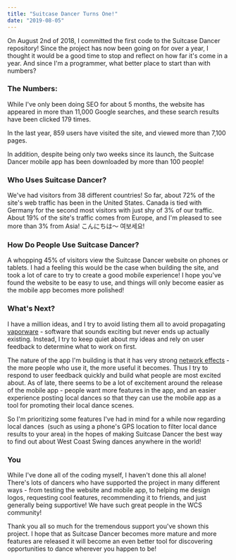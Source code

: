 ```yaml
---
title: "Suitcase Dancer Turns One!"
date: "2019-08-05"
---
```


On August 2nd of 2018, I committed the first code to the Suitcase Dancer repository! Since the project has now been going on for over a year, I thought it would be a good time to stop and reflect on how far it's come in a year. And since I'm a programmer, what better place to start than with numbers?

### The Numbers:

While I've only been doing SEO for about 5 months, the website has appeared in more than 11,000 Google searches, and these search results have been clicked 179 times.

In the last year, 859 users have visited the site, and viewed more than 7,100 pages.

In addition, despite being only two weeks since its launch, the Suitcase Dancer mobile app has been downloaded by more than 100 people!

### Who Uses Suitcase Dancer?

We've had visitors from 38 different countries! So far, about 72% of the site's web traffic has been in the United States. Canada is tied with Germany for the second most visitors with just shy of 3% of our traffic. About 19% of the site's traffic comes from Europe, and I'm pleased to see more than 3% from Asia! こんにちは〜 여보세요!

### How Do People Use Suitcase Dancer?

A whopping 45% of visitors view the Suitcase Dancer website on phones or tablets. I had a feeling this would be the case when building the site, and took a lot of care to try to create a good mobile experience! I hope you've found the website to be easy to use, and things will only become easier as the mobile app becomes more polished!

### What's Next?

I have a million ideas, and I try to avoid listing them all to avoid propagating [vaporware](https://en.wikipedia.org/wiki/Vaporware) - software that sounds exciting but never ends up actually existing. Instead, I try to keep quiet about my ideas and rely on user feedback to determine what to work on first.

The nature of the app I'm building is that it has very strong [network effects](https://en.wikipedia.org/wiki/Network_effect) - the more people who use it, the more useful it becomes. Thus I try to respond to user feedback quickly and build what people are most excited about. As of late, there seems to be a lot of excitement around the release of the mobile app - people want more features in the app, and an easier experience posting local dances so that they can use the mobile app as a tool for promoting their local dance scenes.

So I'm prioritizing some features I've had in mind for a while now regarding local dances  (such as using a phone's GPS location to filter local dance results to your area) in the hopes of making Suitcase Dancer the best way to find out about West Coast Swing dances anywhere in the world!

### You

While I've done all of the coding myself, I haven't done this all alone! There's lots of dancers who have supported the project in many different ways - from testing the website and mobile app, to helping me design logos, requesting cool features, recommending it to friends, and just generally being supportive! We have such great people in the WCS community!

Thank you all so much for the tremendous support you've shown this project. I hope that as Suitcase Dancer becomes more mature and more features are released it will become an even better tool for discovering opportunities to dance wherever you happen to be!
